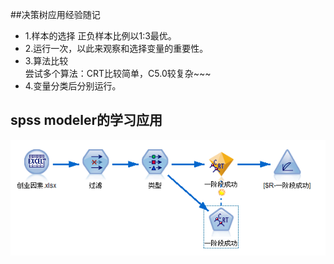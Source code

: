 ##决策树应用经验随记
- 1.样本的选择
正负样本比例以1:3最优。
- 2.运行一次，以此来观察和选择变量的重要性。
- 3.算法比较<br>
尝试多个算法：CRT比较简单，C5.0较复杂~~~
- 4.变量分类后分别运行。


## spss modeler的学习应用

![](images/spssmodeler.jpg)